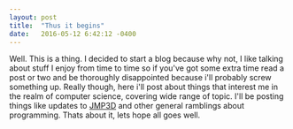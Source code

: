 ```yaml
---
layout: post
title:  "Thus it begins"
date:   2016-05-12 6:42:12 -0400
---
```


Well. This is a thing. I decided to start a blog because why not, I like talking about stuff I enjoy from time to time so if you've got some extra time read a post or two and be thoroughly disappointed because i'll probably screw something up. Really though, here i'll post about things that interest me in the realm of computer science, covering  wide range of topic. I'll be posting things like updates to [JMP3D][jmp3d] and other general ramblings about programming. Thats about it, lets hope all goes well.

[jmp3d]: http://smsrealm.net/board/thread.php?id=127e